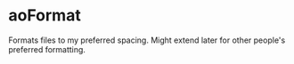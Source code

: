 # aoFormat
Formats files to my preferred spacing. Might extend later for other people's preferred formatting.
